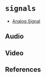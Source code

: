 # `signals`

  - [Analog Signal](https://en.wikipedia.org/wiki/Analog_signal)


## Audio


## Video


## References


